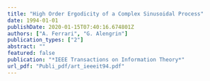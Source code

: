 ```yaml
---
title: "High Order Ergodicity of a Complex Sinusoidal Process"
date: 1994-01-01
publishDate: 2020-01-15T07:40:16.674801Z
authors: ["A. Ferrari", "G. Alengrin"]
publication_types: ["2"]
abstract: ""
featured: false
publication: "*IEEE Transactions on Information Theory*"
url_pdf: "Publi_pdf/art_ieeeit94.pdf"
---
```


